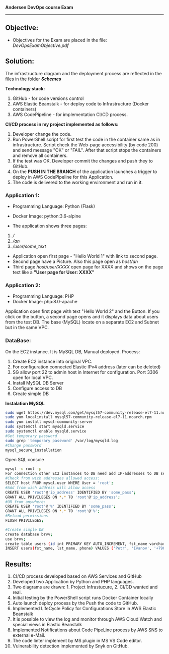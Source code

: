 **Andersen DevOps course Exam**
_____________________________________________________

## **Objective:**

* Objectives for the Exam are placed in the file: *DevOpsExamObjective.pdf*

## Solution:

The infrastructure diagram and the deployment process are reflected in the files in the folder _**Schemes**_

**Technology stack:**
1. GitHub - for code versions control
2. AWS Elastic Beanstalk - for deploy code to Infrastructure (Docker containers)
3. AWS CodePipeline - for implementation CI/CD process.

**CI/CD process in my project implemented as follows:**
1. Developer change the code.
2. Run PowerShell script for first test the code in the container same as in infrastructure. Script check the Web-page accessibility (by code 200) and send message "OK" or "FAIL". After that script stops the containers and remove all containers.
3. If the test was OK. Developer commit the changes and push they to GitHub.
4. On the **PUSH IN THE BRANCH** of the application launches a trigger to deploy in AWS CodePipeline for this Application.
5. The code is delivered to the working environment and run in it.


### Application 1:
* Programming Language: Python (Flask)
* Docker Image: python:3.6-alpine 


* The application shows three pages:
1. */*
2. */an*
3. */user/some_text* 
* Application open first page - "Hello World 1" with link to second page.
* Second page have a Picture. Also this page open as *host/an*
* Third page *host/user/XXXX* open page for XXXX and shows on the page text like a **"User page for User: XXXX"**


### Application 2:
* Programming Language: PHP
* Docker Image:         php:8.0-apache 

Application open first page with text "Hello World 2" and the Button. If you click on the button, a second page opens and it displays data about users from the test DB.
The base (MySQL) locate on a separate EC2 and Subnet but in the same VPC.

### DataBase:
On the EC2 instance. It is MySQL DB, Manual deployed.
Process:
1. Create EC2 instance into original VPC.
2. For configuration connected Elastic IPv4 address (later can be deleted) 
2. SG allow port 22 to admin host in Internet for configuration. Port 3306 open for local VPC.
3. Install MySQL DB Server
4. Configure access to DB
5. Create simple DB


**Instalation MySQL**
```bash
sudo wget https://dev.mysql.com/get/mysql57-community-release-el7-11.noarch.rpm
sudo yum localinstall mysql57-community-release-el7-11.noarch.rpm
sudo yum install mysql-community-server
sudo systemctl start mysqld.service
sudo systemctl enable mysqld.service
#Get temporary password
sudo grep 'temporary password' /var/log/mysqld.log
#Change password
mysql_secure_installation
```
Open SQL console
```bash
mysql -u root -p
For connection other EC2 instances to DB need add IP-addresses to DB security:
#Check from wich addresses allowed access:
SELECT host FROM mysql.user WHERE User = 'root';
#Add from wich address will allow access
CREATE USER 'root'@'ip_address' IDENTIFIED BY 'some_pass';
GRANT ALL PRIVILEGES ON *.* TO 'root'@'ip_address';
#OR from anywhere:
CREATE USER 'root'@'%' IDENTIFIED BY 'some_pass';
GRANT ALL PRIVILEGES ON *.* TO 'root'@'%';
#Reload permissions
FLUSH PRIVILEGES;

#Create simple DB
create database brvv;
use brvv;
create table users (id int PRIMARY KEY AUTO_INCREMENT, fst_name varchar(255), lst_name varchar(255),phone varchar(20));
INSERT users(fst_name, lst_name, phone) VALUES ('Petr', 'Ivanov', '+79001112233'), ('second', 'Pepe', '+79002223344'), ('Sy', 'Sys', '+79003334455');
```


## Results:
1. CI/CD process developed based on AWS Services and GitHub
2. Developed two Application by Python and PHP languages.
3. Two diagrams are drawn: 1. Project Infrastucure, 2. CI/CD wanted and real.
4. Initial testing by the PowerShell script runs Docker Container locally
5. Auto launch deploy process by the Push the code to GitHub.
6. Implemented LifeCycle Policy for Configurations Store in AWS Elastic Beanstalk
7. It is possible to view the log and monitor through AWS Cloud Watch and special views in Elastic Beanstalk
8. Implemented Notifications about Code PipeLine process by AWS SNS to external e-Mail.
9. The code linter implement by MS plugin in MS VS Code editor.
10. Vulnerability detection implemented by Snyk on GitHub.
